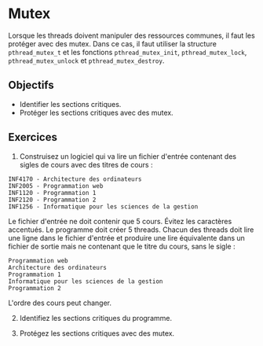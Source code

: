 Mutex
=====

Lorsque les threads doivent manipuler des ressources communes, il faut les
protéger avec des mutex. Dans ce cas, il faut utiliser la structure
`pthread_mutex_t` et les fonctions `pthread_mutex_init`, `pthread_mutex_lock`,
`pthread_mutex_unlock` et `pthread_mutex_destroy`.

Objectifs
---------

* Identifier les sections critiques.
* Protéger les sections critiques avec des mutex.

Exercices
---------

1) Construisez un logiciel qui va lire un fichier d'entrée contenant des sigles
de cours avec des titres de cours :

```
INF4170 - Architecture des ordinateurs
INF2005 - Programmation web
INF1120 - Programmation 1
INF2120 - Programmation 2
INF1256 - Informatique pour les sciences de la gestion
```

Le fichier d'entrée ne doit contenir que 5 cours. Évitez les caractères
accentués. Le programme doit créer 5 threads. Chacun des threads doit lire une ligne dans
le fichier d'entrée et produire une lire équivalente dans un fichier de sortie
mais ne contenant que le titre du cours, sans le sigle :

```
Programmation web
Architecture des ordinateurs
Programmation 1
Informatique pour les sciences de la gestion
Programmation 2
```

L'ordre des cours peut changer.

2) Identifiez les sections critiques du programme.

3) Protégez les sections critiques avec des mutex.
